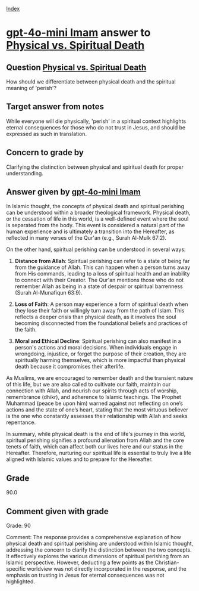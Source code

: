 
[Index](../../index.md)
# [gpt-4o-mini Imam](../../answering_models/gpt-4o-mini_Imam.md) answer to [Physical vs. Spiritual Death](../../questions/Physical_vs._Spiritual_Death.md)

## Question [Physical vs. Spiritual Death](../../questions/Physical_vs._Spiritual_Death.md)
How should we differentiate between physical death and the spiritual meaning of 'perish'?

## Target answer from notes
While everyone will die physically, 'perish' in a spiritual context highlights eternal consequences for those who do not trust in Jesus, and should be expressed as such in translation.

## Concern to grade by
Clarifying the distinction between physical and spiritual death for proper understanding.

## Answer given by [gpt-4o-mini Imam](../../answering_models/gpt-4o-mini_Imam.md)
In Islamic thought, the concepts of physical death and spiritual perishing can be understood within a broader theological framework. Physical death, or the cessation of life in this world, is a well-defined event where the soul is separated from the body. This event is considered a natural part of the human experience and is ultimately a transition into the Hereafter, as reflected in many verses of the Qur'an (e.g., Surah Al-Mulk 67:2).

On the other hand, spiritual perishing can be understood in several ways:

1. **Distance from Allah**: Spiritual perishing can refer to a state of being far from the guidance of Allah. This can happen when a person turns away from His commands, leading to a loss of spiritual health and an inability to connect with their Creator. The Qur'an mentions those who do not remember Allah as being in a state of despair or spiritual barrenness (Surah Al-Munafiqun 63:9).

2. **Loss of Faith**: A person may experience a form of spiritual death when they lose their faith or willingly turn away from the path of Islam. This reflects a deeper crisis than physical death, as it involves the soul becoming disconnected from the foundational beliefs and practices of the faith.

3. **Moral and Ethical Decline**: Spiritual perishing can also manifest in a person's actions and moral decisions. When individuals engage in wrongdoing, injustice, or forget the purpose of their creation, they are spiritually harming themselves, which is more impactful than physical death because it compromises their afterlife.

As Muslims, we are encouraged to remember death and the transient nature of this life, but we are also called to cultivate our faith, maintain our connection with Allah, and nourish our spirits through acts of worship, remembrance (dhikr), and adherence to Islamic teachings. The Prophet Muhammad (peace be upon him) warned against not reflecting on one’s actions and the state of one’s heart, stating that the most virtuous believer is the one who constantly assesses their relationship with Allah and seeks repentance.

In summary, while physical death is the end of life's journey in this world, spiritual perishing signifies a profound alienation from Allah and the core tenets of faith, which can affect both our lives here and our status in the Hereafter. Therefore, nurturing our spiritual life is essential to truly live a life aligned with Islamic values and to prepare for the Hereafter.

## Grade
90.0

## Comment given with grade
Grade: 90

Comment: The response provides a comprehensive explanation of how physical death and spiritual perishing are understood within Islamic thought, addressing the concern to clarify the distinction between the two concepts. It effectively explores the various dimensions of spiritual perishing from an Islamic perspective. However, deducting a few points as the Christian-specific worldview was not directly incorporated in the response, and the emphasis on trusting in Jesus for eternal consequences was not highlighted.
